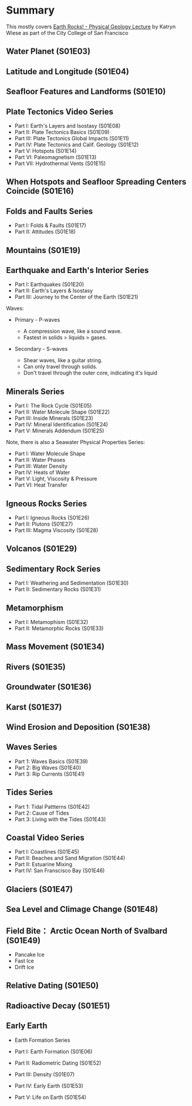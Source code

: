 # Summary

This mostly covers [Earth Rocks! - Physical Geology Lecture](https://www.youtube.com/playlist?list=PLrhG2NtyHAZuPW5HP3cyenGGTUqUhumeQ) by Katryn Wiese as part of the City College of San Francisco

## Water Planet (S01E03)

## Latitude and Longitude (S01E04)

## Seafloor Features and Landforms (S01E10)

## Plate Tectonics Video Series

- Part I: Earth's Layers and Isostasy (S01E08)
- Part II: Plate Tectonics Basics (S01E09)
- Part III: Plate Tectonics Global Impacts (S01E11)
- Part IV: Plate Tectonics and Calif. Geology (S01E12)
- Part V: Hotspots (S01E14)
- Part VI: Paleomagnetism (S01E13)
- Part VII: Hydrothermal Vents (S01E15)

## When Hotspots and Seafloor Spreading Centers Coincide (S01E16)

## Folds and Faults Series

- Part I: Folds & Faults (S01E17)
- Part II: Attitudes (S01E18)

## Mountains (S01E19)

## Earthquake and Earth's Interior Series

- Part I: Earthquakes (S01E20)
- Part II: Earth's Layers & Isostasy
- Part III: Journey to the Center of the Earth (S01E21)

Waves:

- Primary - P-waves

  - A compression wave, like a sound wave.
  - Fastest in solids > liquids > gases.

- Secondary - S-waves

  - Shear waves, like a guitar string.
  - Can only travel through solids.
  - Don't travel through the outer core, indicating it's liquid

## Minerals Series

- Part I: The Rock Cycle (S01E05)
- Part II: Water Molecule Shape (S01E22)
- Part III: Inside Minerals (S01E23)
- Part IV: Mineral Identification (S01E24)
- Part V: Minerals Addendum (S01E25)

Note, there is also a Seawater Physical Properties Series:

- Part I: Water Molecule Shape
- Part II: Water Phases
- Part III: Water Density
- Part IV: Heats of Water
- Part V: Light, Viscosity & Pressure
- Part VI: Heat Transfer

## Igneous Rocks Series

- Part I: Igneous Rocks (S01E26)
- Part II: Plutons (S01E27)
- Part III: Magma Viscosity (S01E28)

## Volcanos (S01E29)

## Sedimentary Rock Series

- Part I: Weathering and Sedimentation (S01E30)
- Part II: Sedimentary Rocks (S01E31)

## Metamorphism

- Part I: Metamophism (S01E32)
- Part II: Metamorphic Rocks (S01E33)

## Mass Movement (S01E34)

## Rivers (S01E35)

## Groundwater (S01E36)

## Karst (S01E37)

## Wind Erosion and Deposition (S01E38)

## Waves Series

- Part 1: Waves Basics (S01E39)
- Part 2: Big Waves (S01E40)
- Part 3: Rip Currents (S01E41)

## Tides Series

- Part 1: Tidal Pattterns (S01E42)
- Part 2: Cause of Tides
- Part 3: Living with the Tides (S01E43)

## Coastal Video Series

- Part I: Coastlines (S01E45)
- Part II: Beaches and Sand Migration (S01E44)
- Part II: Estuarine Mixing
- Part IV: San Franscisco Bay (S01E46)

## Glaciers (S01E47)

## Sea Level and Climage Change (S01E48)

## Field Bite： Arctic Ocean North of Svalbard (S01E49)

- Pancake Ice
- Fast Ice
- Drift Ice

## Relative Dating (S01E50)

## Radioactive Decay (S01E51)

## Early Earth

- Earth Formation Series

- Part I: Earth Formation (S01E06)
- Part II: Radiometric Dating (S01E52)
- Part III: Density (S01E07)
- Part IV: Early Earth (S01E53)
- Part V: Life on Earth (S01E54)
